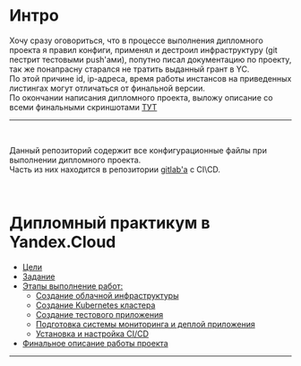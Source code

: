 # Интро

Хочу сразу оговориться, что в процессе выполнения дипломного проекта я правил конфиги, применял и дестроил инфраструктуру (git пестрит тестовыми push'ами), попутно писал документацию по проекту, так же понапрасну старался не тратить выданный грант в YC.   
По этой причине id, ip-адреса, время работы инстансов на приведенных листингах могут отличаться от финальной версии.   
По окончании написания дипломного проекта, выложу описание со всеми финальными скриншотами [ТУТ](./docs/4.finish.md)

---

<br>

Данный репозиторий содержит все конфигурационные файлы при выполнении дипломного проекта.  
Часть из них находится в репозитории [gitlab'а](https://gitlab.com/users/u.foo/projects) c CI\CD.

<br>

# Дипломный практикум в Yandex.Cloud

* [Цели](./docs/1.destination.md)
* [Задание](./docs/2.task.md)
* [Этапы выполнение работ:](./docs/)
    * [Создание облачной инфраструктуры](./docs/3.1.create_infra.md)
    * [Создание Kubernetes кластера](./docs/3.2.create_k8s.md)
    * [Создание тестового приложения](./docs/3.3.create_app.md)
    * [Подготовка cистемы мониторинга и деплой приложения](./docs/3.4.create_mon.md)
    * [Установка и настройка CI/CD](./docs/3.5.create_cicd.md)
* [Финальное описание работы проекта](./docs/4.finish.md)

---

